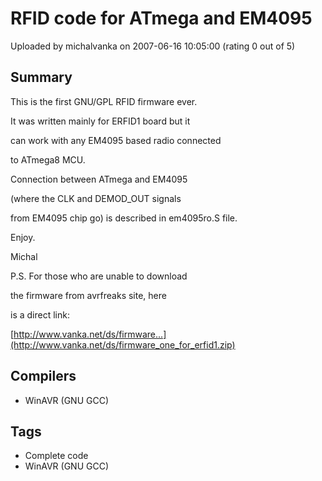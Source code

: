 # RFID code for ATmega and EM4095

Uploaded by michalvanka on 2007-06-16 10:05:00 (rating 0 out of 5)

## Summary

This is the first GNU/GPL RFID firmware ever.


It was written mainly for ERFID1 board but it  

can work with any EM4095 based radio connected  

to ATmega8 MCU.


Connection between ATmega and EM4095  

(where the CLK and DEMOD\_OUT signals  

from EM4095 chip go) is described in em4095ro.S file.


Enjoy.


Michal


P.S. For those who are unable to download  

the firmware from avrfreaks site, here  

is a direct link:  

[http://www.vanka.net/ds/firmware...](http://www.vanka.net/ds/firmware_one_for_erfid1.zip)

## Compilers

- WinAVR (GNU GCC)

## Tags

- Complete code
- WinAVR (GNU GCC)
